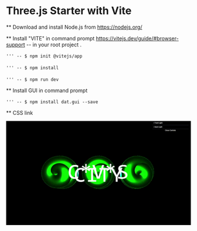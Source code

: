 # Three.js Starter with Vite

** Download and install Node.js from https://nodejs.org/

** Install "VITE" in command prompt https://vitejs.dev/guide/#browser-support -- in your root project .

    ''' -- $ npm init @vitejs/app
    
    ''' -- $ npm install
    
    ''' -- $ npm run dev
    
    
** Install GUI in command prompt

    ''' -- $ npm install dat.gui --save
    
** CSS link <link href="https://unpkg.com/tailwindcss@^2/dist/tailwind.min.css" rel="stylesheet">


![Alt Text](https://github.com/nataliaas/Three.js/blob/main/ThreeJs.gif)
